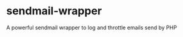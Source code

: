 sendmail-wrapper
================

A powerful sendmail wrapper to log and throttle emails send by PHP
